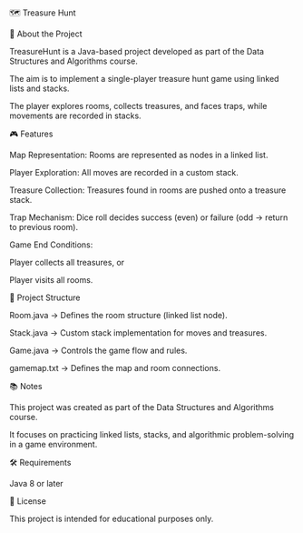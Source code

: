 🗺️ Treasure Hunt

📌 About the Project

TreasureHunt is a Java-based project developed as part of the Data Structures and Algorithms course.

The aim is to implement a single-player treasure hunt game using linked lists and stacks.

The player explores rooms, collects treasures, and faces traps, while movements are recorded in stacks.

🎮 Features

Map Representation: Rooms are represented as nodes in a linked list.

Player Exploration: All moves are recorded in a custom stack.

Treasure Collection: Treasures found in rooms are pushed onto a treasure stack.

Trap Mechanism: Dice roll decides success (even) or failure (odd → return to previous room).

Game End Conditions:

Player collects all treasures, or

Player visits all rooms.

📂 Project Structure

Room.java → Defines the room structure (linked list node).

Stack.java → Custom stack implementation for moves and treasures.

Game.java → Controls the game flow and rules.

gamemap.txt → Defines the map and room connections.

📚 Notes

This project was created as part of the Data Structures and Algorithms course.

It focuses on practicing linked lists, stacks, and algorithmic problem-solving in a game environment.

🛠️ Requirements

Java 8 or later

📄 License

This project is intended for educational purposes only.
